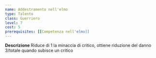 ```yaml
---
name: Addestramento nell'elmo
type: Talento
class: Guerriero
level: 7
cost: 5
prerequisites: [[Competenza nell'elmo]]
---
```


**Descrizione**
Riduce di 1 la minaccia di critico, ottiene riduzione del danno 3/totale quando
subisce un critico